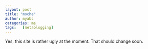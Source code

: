 ```yaml
---
layout: post
title: "moche"
author: myabc
categories: me
tags:   [metablogging]
---
```



Yes, this site is rather ugly at the moment. That should change soon.
